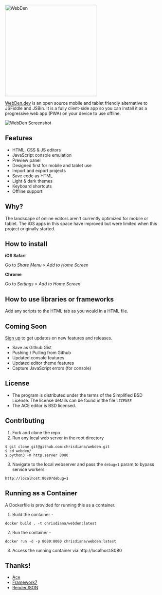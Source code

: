 
<a href="https://webden.dev" target="_blank"><img src="img/brand.png" width="300px" alt="WebDen"/></a>

[WebDen.dev](https://webden.dev) is an open source mobile and tablet friendly alternative to JSFiddle and JSBin.
It is a fully client-side app so you can install it as a progressive web app (PWA) on
your device to use offline.

![WebDen Screenshot](img/ipad-1.png)


## Features

* HTML, CSS & JS editors
* JavaScript console emulation
* Preview panel
* Designed first for mobile and tablet use
* Import and export projects
* Save code as HTML
* Light & dark themes
* Keyboard shortcuts
* Offline support

## Why?

The landscape of online editors aren't currently optimized for mobile or tablet. The iOS apps
in this space have improved but were limited when this project originally started.


## How to install

**iOS Safari**

Go to *Share Menu > Add to Home Screen*

**Chrome**

Go to *Settings > Add to Home Screen*


## How to use libraries or frameworks

Add any scripts to the HTML tab as you would in a HTML file.


## Coming Soon

[Sign up](http://eepurl.com/gntUvf) to get updates on new features and releases.

* Save as Github Gist
* Pushing / Pulling from Github
* Updated console features
* Updated editor theme features
* Capture JavaScript errors (for console)


## License

* The program is distributed under the terms of the Simplified BSD License. The license details can be found in the file `LICENSE`
* The ACE editor is BSD licensed.


## Contributing

1. Fork and clone the repo
2. Run any local web server in the root directory

```
$ git clone git@github.com:chrisdiana/webden.git
$ cd webden/
$ python3 -m http.server 8080
```

3. Navigate to the local webserver and pass the `debug=1` param to bypass service workers

```
http://localhost:8080?debug=1
```

## Running as a Container

A Dockerfile is provided for running this as a container.

1. Build the container -

```
docker build . -t chrisdiana/webden:latest
```

2. Run the container -

```
docker run -d -p 8080:8080 chrisdiana/webden:latest
```

3. Access the running container via http://localhost:8080


## Thanks!

* [Ace](http://ace.c9.io)
* [Framework7](http://framework7.io/)
* [RenderJSON](https://github.com/caldwell/renderjson)
